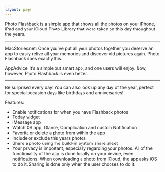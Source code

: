 ```yaml
---
layout: page
---
```


Photo Flashback is a simple app that shows all the photos on your iPhone, iPad and your iCloud Photo Library that were taken on this day throughout the years.

***
MacStories.net: Once you’ve put all your photos together you deserve an app to easily relive all your memories and discover old pictures again. Photo Flashback does exactly this.

AppAdvice: It’s a simple but smart app, and one users will enjoy. Now, however, Photo Flashback is even better.
***

Be surprised every day! You can also look up any day of the year, perfect for special occasion days like birthdays and anniversaries!

Features:

- Enable notifications for when you have Flashback photos
- Today widget
- iMessage app
- Watch OS app, Glance, Complication and custom Notification
- Favorite or delete a photo from within the app
- Include or exclude this years photos
- Share a photo using the build-in system share sheet
- Your privacy is important, especially regarding your photos. All of the functionality of the app is done locally on your device, even notifications. When downloading a photo from iCloud, the app asks iOS to do it. Sharing is done only when the user chooses to do it.